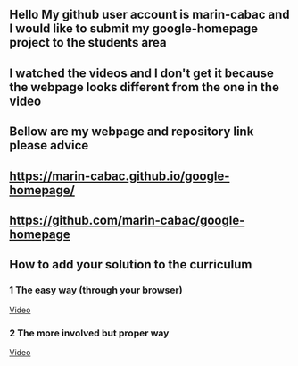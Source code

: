 ## Hello My github user account is marin-cabac and I would like to submit my google-homepage project to the students area
## I watched the videos and I don't get it because the webpage looks different from the one in the video 
## Bellow are my webpage and repository link please advice
## https://marin-cabac.github.io/google-homepage/

## https://github.com/marin-cabac/google-homepage

## How to add your solution to the curriculum

### 1 The easy way (through your browser)
[Video](https://www.youtube.com/watch?v=V74l_zS1x8E)

### 2 The more involved but proper way
[Video](https://www.youtube.com/watch?v=mENDYhfxH-o)
